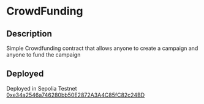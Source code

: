 # CrowdFunding

## Description

Simple Crowdfunding contract that allows anyone to create a campaign and anyone to fund the campaign

## Deployed

Deployed in Sepolia Testnet [0xe34a2546a746280bb50E2872A3A4C85fC82c24BD](https://sepolia.etherscan.io/address/0xe34a2546a746280bb50E2872A3A4C85fC82c24BD)
